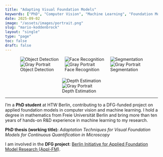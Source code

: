 ```yaml
---
title: "Adapting Visual Foundation Models"
keywords: ["PhD", "Computer Vision", "Machine Learning", "Foundation Models"]
date: 2025-09-02
image: "/assets/images/portrait.png"
slug: "mario-koddenbrock"
layout: "single"
type: "page"
toc: false
draft: false
---
```


<!-- Force-loading the Font Awesome library -->
<link rel="stylesheet" href="https://cdnjs.cloudflare.com/ajax/libs/font-awesome/6.5.2/css/all.min.css" integrity="sha512-SnH5WK+bZxgPHs44uWIX+LLJAJ9/2PkPKZ5QiAj6Ta86w+fsb2TkcmfRyVX3pBnMFcV7oQPJkl9QevSCWr3W6A==" crossorigin="anonymous" referrerpolicy="no-referrer" />

<div style="display: flex; flex-wrap: wrap; justify-content: center; gap: 20px;">
  <!-- Flip Card 1: Object Detection -->
  <div class="flip-card">
    <div class="flip-card-inner">
      <div class="flip-card-front">
        <img src="/assets/images/portrait_detect.png" alt="Object Detection" />
      </div>
      <div class="flip-card-back">
        <img src="/assets/images/portrait_gray.png" alt="Gray Portrait" />
        <div class="card-text-overlay">Object Detection</div>
      </div>
    </div>
  </div>
  <!-- Flip Card 2: Face Recognition -->
  <div class="flip-card">
    <div class="flip-card-inner">
      <div class="flip-card-front">
        <img src="/assets/images/portrait_face.png" alt="Face Recognition" />
      </div>
      <div class="flip-card-back">
        <img src="/assets/images/portrait_gray.png" alt="Gray Portrait" />
        <div class="card-text-overlay">Face Recognition</div>
      </div>
    </div>
  </div>
  <!-- Flip Card 3: Segmentation -->
  <div class="flip-card">
    <div class="flip-card-inner">
      <div class="flip-card-front">
        <img src="/assets/images/portrait_segment.png" alt="Segmentation" />
      </div>
      <div class="flip-card-back">
        <img src="/assets/images/portrait_gray.png" alt="Gray Portrait" />
        <div class="card-text-overlay">Segmentation</div>
      </div>
    </div>
  </div>
  <!-- Flip Card 4: Depth Estimation -->
  <div class="flip-card">
    <div class="flip-card-inner">
      <div class="flip-card-front">
        <img src="/assets/images/portrait_depth_2.png" alt="Depth Estimation" />
      </div>
      <div class="flip-card-back">
        <img src="/assets/images/portrait_gray.png" alt="Gray Portrait" />
        <div class="card-text-overlay">Depth Estimation</div>
      </div>
    </div>
  </div>
</div>

---

I’m a **PhD student** at HTW Berlin, contributing to a DFG-funded project on applied foundation models in computer vision and machine learning. 
I hold a degree in mathematics from Freie Universität Berlin and bring more than ten years of hands-on R&D experience in machine learning to my research.

**PhD thesis (working title):**
_Adaptation Techniques for Visual Foundation Models for Continuous Quantification in Microscopy_


I am involved in the **DFG project**: [Berlin Initiative for Applied Foundation Model Research (Appl-FM)](https://www.bht-berlin.de/3873/article/9084).

<!-- This is the final, all-Font-Awesome icon block -->
<div class="icon-block" style="display: flex; flex-wrap: wrap; justify-content: center; align-items: center; gap: 28px; margin-top: 20px; font-size: 2rem;">
  <a href="https://github.com/mario-koddenbrock" target="_blank" rel="noopener noreferrer" title="GitHub">
    <i class="fa-brands fa-github"></i>
  </a>
  <a href="https://www.linkedin.com/in/koddenbrock/" target="_blank" rel="noopener noreferrer" title="LinkedIn">
    <i class="fa-brands fa-linkedin"></i>
  </a>
  <a href="https://scholar.google.com/citations?user=wqHic0AAAAAJ&hl=de" target="_blank" rel="noopener noreferrer" title="Google Scholar">
    <i class="fa-brands fa-google-scholar"></i>
  </a>
  <a href="https://orcid.org/0000-0003-3327-7404" target="_blank" rel="noopener noreferrer" title="ORCID">
    <i class="fa-brands fa-orcid"></i>
  </a>
  <a href="https://www.htw-berlin.de/hochschule/personen/person/?eid=14549" target="_blank" rel="noopener noreferrer" title="HTW Berlin">
    <i class="fa-solid fa-building-columns"></i>
  </a>
  <a href="https://dblp.org/pid/189/6995.html" target="_blank" rel="noopener noreferrer" title="DBLP">
    <i class="fa-solid fa-book"></i>
  </a>
  <a href="https://openreview.net/profile?id=~Mario_Koddenbrock1" target="_blank" rel="noopener noreferrer" title="OpenReview">
    <i class="fa-solid fa-book-open"></i>
  </a>
</div>